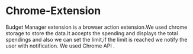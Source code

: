 # Chrome-Extension
Budget Manager extension is a browser action extension.We used chrome storage to store the data.It accepts the spending and displays the total spendings and also we can set the limit,if the limit is reached we notify the user with notification. We used Chrome API .
